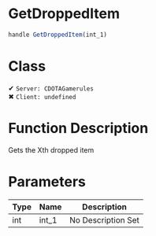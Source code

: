 # GetDroppedItem
```js	
handle GetDroppedItem(int_1)
```
# Class
✔ `Server: CDOTAGamerules`  
✖ `Client: undefined`  

# Function Description
Gets the Xth dropped item
# Parameters
Type|Name|Description
--|--|--
int|int_1|No Description Set
